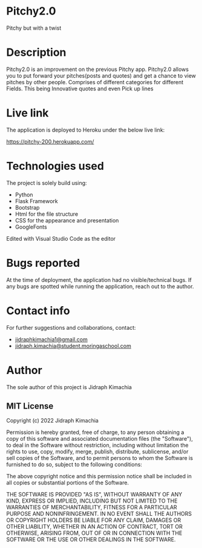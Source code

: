 # Pitchy2.0
Pitchy but with a twist

# Description
Pitchy2.0 is an improvement on the previous Pitchy app. Pitchy2.0 allows you to put forward your pitches(posts and quotes) and get a chance to view pitches by other people. Comprises of different categories for different Fields. This being Innovative quotes and even Pick up lines

# Live link
The application is deployed to Heroku under the below live link:

https://pitchy-200.herokuapp.com/

# Technologies used
The project is solely build using:
* Python
* Flask Framework
* Bootstrap
* Html for the file structure
* CSS for the appearance and presentation
* GoogleFonts 

Edited with Visual Studio Code as the editor

# Bugs reported
At the time of deployment, the application had no visible/technical bugs. If any bugs are spotted while running the application, reach out to the author.

# Contact info
For further suggestions and collaborations, contact:
* jidraphkimachia1@gmail.com
* jidraph.kimachia@student.moringaschool.com

# Author
The sole author of this project is Jidraph Kimachia

## MIT License

Copyright (c) 2022 Jidraph Kimachia

Permission is hereby granted, free of charge, to any person obtaining a copy
of this software and associated documentation files (the "Software"), to deal
in the Software without restriction, including without limitation the rights
to use, copy, modify, merge, publish, distribute, sublicense, and/or sell
copies of the Software, and to permit persons to whom the Software is
furnished to do so, subject to the following conditions:

The above copyright notice and this permission notice shall be included in all
copies or substantial portions of the Software.

THE SOFTWARE IS PROVIDED "AS IS", WITHOUT WARRANTY OF ANY KIND, EXPRESS OR
IMPLIED, INCLUDING BUT NOT LIMITED TO THE WARRANTIES OF MERCHANTABILITY,
FITNESS FOR A PARTICULAR PURPOSE AND NONINFRINGEMENT. IN NO EVENT SHALL THE
AUTHORS OR COPYRIGHT HOLDERS BE LIABLE FOR ANY CLAIM, DAMAGES OR OTHER
LIABILITY, WHETHER IN AN ACTION OF CONTRACT, TORT OR OTHERWISE, ARISING FROM,
OUT OF OR IN CONNECTION WITH THE SOFTWARE OR THE USE OR OTHER DEALINGS IN THE
SOFTWARE.
